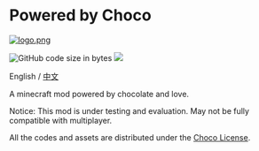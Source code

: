 # Powered by Choco
[![logo.png](https://i.postimg.cc/htM2x9RX/logo.png)](https://postimg.cc/MnM0JfTw)

![GitHub code size in bytes](https://img.shields.io/github/languages/code-size/KelsAstell/ChocolateGenerator-1.12.2?style=flat-square)
<a aria-label="GitHub commit activity" href="https://github.com/KelsAstell/ChocolateGenerator-1.12.2/commits/main" title="GitHub commit activity">
    <img src="https://img.shields.io/github/commit-activity/m/KelsAstell/ChocolateGenerator-1.12.2?style=flat-square"/>
  </a>

English / [中文](https://github.com/KelsAstell/ChocolateGenerator-1.12.2/blob/master/README.md)

A minecraft mod powered by chocolate and love.

Notice: This mod is under testing and evaluation. May not be fully compatible with multiplayer.

All the codes and assets are distributed under the [Choco License](https://emowolf.fun/choco).
